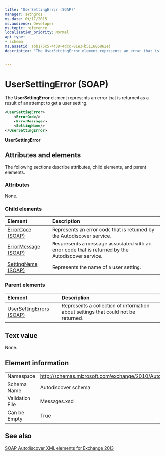 ```yaml
---
title: "UserSettingError (SOAP)"
manager: sethgros
ms.date: 09/17/2015
ms.audience: Developer
ms.topic: reference
localization_priority: Normal
api_type:
- schema
ms.assetid: abb175c5-4f38-4dcc-81e3-b511686862eb
description: "The UserSettingError element represents an error that is returned as a result of an attempt to get a user setting."
 
 
---
```


# UserSettingError (SOAP)

The **UserSettingError** element represents an error that is returned as a result of an attempt to get a user setting. 
  
```XML
<UserSettingError>
    <ErrorCode/>
    <ErrorMessage/>
    <SettingName/>
</UserSettingError>
```

 **UserSettingError**
## Attributes and elements

The following sections describe attributes, child elements, and parent elements.
  
### Attributes

None.
  
### Child elements

|**Element**|**Description**|
|:-----|:-----|
|[ErrorCode (SOAP)](errorcode-soap.md) <br/> |Represents an error code that is returned by the Autodiscover service.  <br/> |
|[ErrorMessage (SOAP)](errormessage-soap.md) <br/> |Respresents a message associated with an error code that is returned by the Autodiscover service.  <br/> |
|[SettingName (SOAP)](settingname-soap.md) <br/> |Represents the name of a user setting.  <br/> |
   
### Parent elements

|**Element**|**Description**|
|:-----|:-----|
|[UserSettingErrors (SOAP)](usersettingerrors-soap.md) <br/> |Represents a collection of information about settings that could not be returned.  <br/> |
   
## Text value

None.
  
## Element information

|||
|:-----|:-----|
|Namespace  <br/> |http://schemas.microsoft.com/exchange/2010/Autodiscover  <br/> |
|Schema Name  <br/> |Autodiscover schema  <br/> |
|Validation File  <br/> |Messages.xsd  <br/> |
|Can be Empty  <br/> |True  <br/> |
   
## See also



[SOAP Autodiscover XML elements for Exchange 2013](soap-autodiscover-xml-elements-for-exchange-2013.md)

